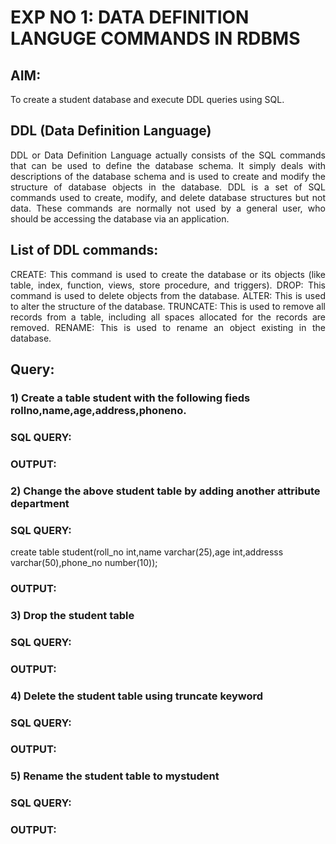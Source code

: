 # EXP NO 1: DATA DEFINITION LANGUGE COMMANDS IN RDBMS

## AIM:
To create a student database and execute DDL queries using SQL.


## DDL (Data Definition Language)
<div align="justify">
DDL or Data Definition Language actually consists of the SQL commands that can be used to define the database schema. It simply deals with descriptions of the database schema and is used to create and modify the structure of database objects in the database. DDL is a set of SQL commands used to create, modify, and delete database structures but not data. These commands are normally not used by a general user, who should be accessing the database via an application.
</div>
 
## List of DDL commands: 
<div align="justify">
CREATE: This command is used to create the database or its objects (like table, index, function, views, store procedure, and triggers).
DROP: This command is used to delete objects from the database.
ALTER: This is used to alter the structure of the database.
TRUNCATE: This is used to remove all records from a table, including all spaces allocated for the records are removed.
RENAME: This is used to rename an object existing in the database.
</div>

## Query:
### 1) Create a table student with the following fieds rollno,name,age,address,phoneno.

### SQL QUERY: 



### OUTPUT:

### 2) Change the above student table by adding another attribute department

### SQL QUERY: 
create table student(roll_no int,name varchar(25),age int,addresss varchar(50),phone_no number(10));
### OUTPUT:


### 3) Drop the student table
 
### SQL QUERY: 


### OUTPUT:


### 4) Delete the student table using truncate keyword

### SQL QUERY: 


### OUTPUT:



### 5) Rename the student table to mystudent

### SQL QUERY: 


### OUTPUT:
